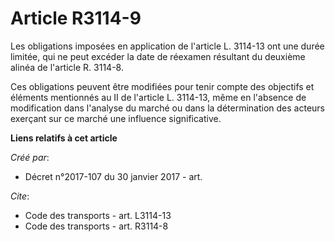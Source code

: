 # Article R3114-9

Les obligations imposées en application de l'article L. 3114-13 ont une durée limitée, qui ne peut excéder la date de
réexamen résultant du deuxième alinéa de l'article R. 3114-8. 

Ces obligations peuvent être modifiées pour tenir compte des objectifs et éléments mentionnés au II de l'article L. 3114-13,
même en l'absence de modification dans l'analyse du marché ou dans la détermination des acteurs exerçant sur ce marché une
influence significative.

**Liens relatifs à cet article**

_Créé par_:

  - Décret n°2017-107 du 30 janvier 2017 - art.

_Cite_:

  - Code des transports - art. L3114-13
  - Code des transports - art. R3114-8

